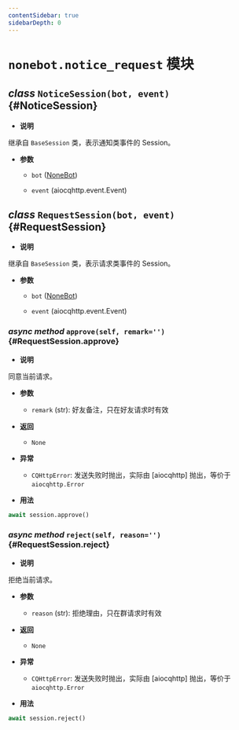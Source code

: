 ```yaml
---
contentSidebar: true
sidebarDepth: 0
---
```


# `nonebot.notice_request` 模块

## _class_ `NoticeSession(bot, event)` {#NoticeSession}

- **说明**

继承自 `BaseSession` 类，表示通知类事件的 Session。

- **参数**

    - `bot` ([NoneBot](index.md#NoneBot))

    - `event` (aiocqhttp.event.Event)

## _class_ `RequestSession(bot, event)` {#RequestSession}

- **说明**

继承自 `BaseSession` 类，表示请求类事件的 Session。

- **参数**

    - `bot` ([NoneBot](index.md#NoneBot))

    - `event` (aiocqhttp.event.Event)

### _async method_ `approve(self, remark='')` {#RequestSession.approve}

- **说明**

同意当前请求。

- **参数**

    - `remark` (str): 好友备注，只在好友请求时有效

- **返回**

    - `None`

- **异常**

    - `CQHttpError`: 发送失败时抛出，实际由 [aiocqhttp] 抛出，等价于 `aiocqhttp.Error`

- **用法**

```python
await session.approve()
```

### _async method_ `reject(self, reason='')` {#RequestSession.reject}

- **说明**

拒绝当前请求。

- **参数**

    - `reason` (str): 拒绝理由，只在群请求时有效

- **返回**

    - `None`

- **异常**

    - `CQHttpError`: 发送失败时抛出，实际由 [aiocqhttp] 抛出，等价于 `aiocqhttp.Error`

- **用法**

```python
await session.reject()
```